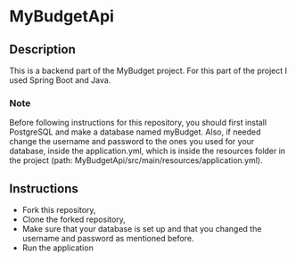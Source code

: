 # MyBudgetApi

## Description

This is a backend part of the MyBudget project. For this part of the project I used Spring Boot and Java.

### Note

Before following instructions for this repository, you should first install PostgreSQL and make a database named myBudget. Also, if needed change the username and password to the ones you used for your database, inside the application.yml, which is inside the resources folder in the project (path: MyBudgetApi/src/main/resources/application.yml).

## Instructions

- Fork this repository,
- Clone the forked repository,
- Make sure that your database is set up and that you changed the username and password as mentioned before.
- Run the application
